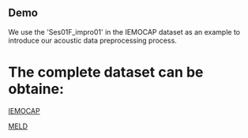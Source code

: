 ## Demo
We use the 'Ses01F_impro01' in the IEMOCAP dataset as an example to introduce our acoustic data preprocessing process.
# The complete dataset can be obtaine:
[IEMOCAP](https://sail.usc.edu/iemocap/)

[MELD](https://affective-meld.github.io)

